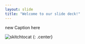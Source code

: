 ```yaml
---
layout: slide
title: "Welcome to our slide deck!"
---
```


new Caption here

![skitchtocat](https://octodex.github.com/images/skitchtocat.png)
{: .center}
